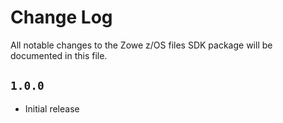 # Change Log

All notable changes to the Zowe z/OS files SDK package will be documented in this file.

## `1.0.0`

- Initial release
